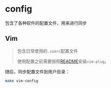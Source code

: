 # config
包含了各种软件的配置文件，用来进行同步

## Vim

> 包含日常使用的`.vimrc`配置文件
>
> 使用配置之前需要按照[README](./vim/README.md)安装`vim-plug`。

随后，同步配置文件到用户目录：

```bash
make vim-config
```
